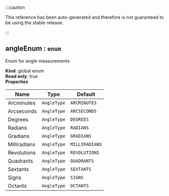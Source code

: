 
:::caution

This reference has been auto-generated and therefore is not guaranteed to be using the stable release.

:::

<a name="angleEnum"></a>

## angleEnum : <code>enum</code>
Enum for angle measurements

**Kind**: global enum  
**Read only**: true  
**Properties**

| Name | Type | Default |
| --- | --- | --- |
| Arcminutes | <code>AngleType</code> | <code>ARCMINUTES</code> | 
| Arcseconds | <code>AngleType</code> | <code>ARCSECONDS</code> | 
| Degrees | <code>AngleType</code> | <code>DEGREES</code> | 
| Radians | <code>AngleType</code> | <code>RADIANS</code> | 
| Gradians | <code>AngleType</code> | <code>GRADIANS</code> | 
| Milliradians | <code>AngleType</code> | <code>MILLIRADIANS</code> | 
| Revolutions | <code>AngleType</code> | <code>REVOLUTIONS</code> | 
| Quadrants | <code>AngleType</code> | <code>QUADRANTS</code> | 
| Sextants | <code>AngleType</code> | <code>SEXTANTS</code> | 
| Signs | <code>AngleType</code> | <code>SIGNS</code> | 
| Octants | <code>AngleType</code> | <code>OCTANTS</code> | 


